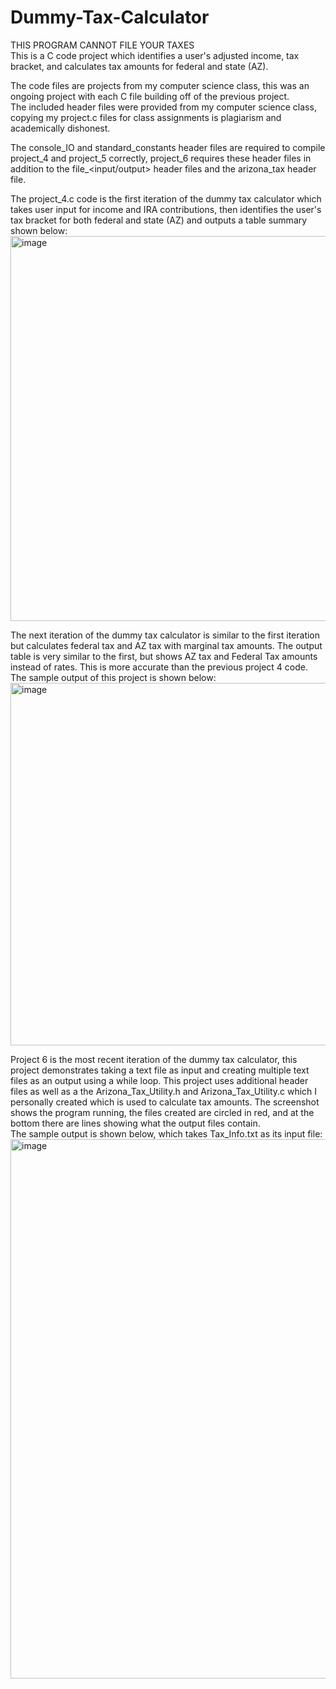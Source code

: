 # Dummy-Tax-Calculator
THIS PROGRAM CANNOT FILE YOUR TAXES  
This is a C code project which identifies a user's adjusted income, tax bracket, and calculates tax amounts for federal and state (AZ).  

The code files are projects from my computer science class, this was an ongoing project with each C file building off of the previous project.  
The included header files were provided from my computer science class, copying my project<x>.c files for class assignments is plagiarism and academically dishonest. 

The console_IO and standard_constants header files are required to compile project_4 and project_5 correctly, project_6 requires these header files in addition to the file_<input/output> header files and the arizona_tax header file.  

The project_4.c code is the first iteration of the dummy tax calculator which takes user input for income and IRA contributions, then identifies the user's tax bracket for both federal and state (AZ) and outputs a table summary shown below:  
<img width="616" alt="image" src="https://user-images.githubusercontent.com/72291395/226694084-41a730bc-e818-4e52-a01f-25a7cdc31e91.png">  

The next iteration of the dummy tax calculator is similar to the first iteration but calculates federal tax and AZ tax with marginal tax amounts. The output table is very similar to the first, but shows AZ tax and Federal Tax amounts instead of rates. This is more accurate than the previous project 4 code. The sample output of this project is shown below:  
<img width="580" alt="image" src="https://user-images.githubusercontent.com/72291395/226696104-b42dc262-9774-4ea4-8caf-2a74e533b8a9.png">  

Project 6 is the most recent iteration of the dummy tax calculator, this project demonstrates taking a text file as input and creating multiple text files as an output using a while loop. This project uses additional header files as well as a the Arizona_Tax_Utility.h and Arizona_Tax_Utility.c which I personally created which is used to calculate tax amounts. The screenshot shows the program running, the files created are circled in red, and at the bottom there are lines showing what the output files contain.  
The sample output is shown below, which takes Tax_Info.txt as its input file:  
<img width="863" alt="image" src="https://user-images.githubusercontent.com/72291395/226699211-835cb3f0-0109-49a4-b743-2e4f8188f1ff.png">  
